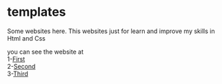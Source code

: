 # templates

Some websites here.
This websites just for learn and 
improve my skills in Html and Css

you can see the website at <br>
1-<a href="https://naif-sameer.github.io/my-websites-in-2019/First-website/">First</a>
<br>
2-<a href="https://naif-sameer.github.io/my-websites-in-2019/Second-website%20Hello%20Design%20Studio/#">Second</a>
<br>
3-<a href="https://naif-sameer.github.io/my-websites-in-2019/Third-website/">Third</a>
